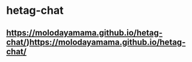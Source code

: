 # hetag-chat

## https://molodayamama.github.io/hetag-chat/)https://molodayamama.github.io/hetag-chat/

